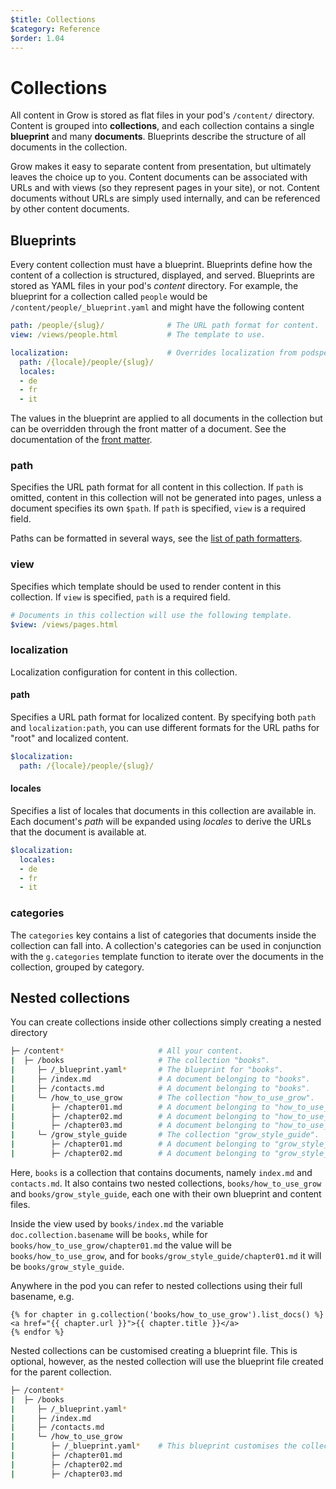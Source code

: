 ```yaml
---
$title: Collections
$category: Reference
$order: 1.04
---
```

# Collections

All content in Grow is stored as flat files in your pod's `/content/` directory. Content is grouped into __collections__, and each collection contains a single __blueprint__ and many __documents__. Blueprints describe the structure of all documents in the collection.

Grow makes it easy to separate content from presentation, but ultimately leaves the choice up to you. Content documents can be associated with URLs and with views (so they represent pages in your site), or not. Content documents without URLs are simply used internally, and can be referenced by other content documents.

## Blueprints

Every content collection must have a blueprint. Blueprints define how the content of a collection is structured, displayed, and served. Blueprints are stored as YAML files in your pod's *content* directory.  For example, the blueprint for a collection called `people` would be `/content/people/_blueprint.yaml` and might have the following content

```yaml
path: /people/{slug}/              # The URL path format for content.
view: /views/people.html           # The template to use.

localization:                      # Overrides localization from podspec.yaml.
  path: /{locale}/people/{slug}/
  locales:
  - de
  - fr
  - it
```

The values in the blueprint are applied to all documents in the collection but can be overridden through the front matter of a document. See the documentation of the [front matter]([url('/content/docs/reference/documents.md')]#front-matter).

### path

Specifies the URL path format for all content in this collection. If `path` is omitted, content in this collection will not be generated into pages, unless a document specifies its own `$path`. If `path` is specified, `view` is a required field.

Paths can be formatted in several ways, see the [list of path formatters]([url('/content/docs/reference/urls.md')]#content-document-path-formatters).

### view

Specifies which template should be used to render content in this collection. If `view` is specified, `path` is a required field.

```yaml
# Documents in this collection will use the following template.
$view: /views/pages.html
```

### localization

Localization configuration for content in this collection.

#### path

Specifies a URL path format for localized content. By specifying both `path` and `localization:path`, you can use different formats for the URL paths for "root" and localized content.

```yaml
$localization:
  path: /{locale}/people/{slug}/
```

#### locales

Specifies a list of locales that documents in this collection are available in. Each document's *path* will be expanded using *locales* to derive the URLs that the document is available at.

```yaml
$localization:
  locales:
  - de
  - fr
  - it
```

### categories

The `categories` key contains a list of categories that documents inside the collection can fall into. A collection's categories can be used in conjunction with the `g.categories` template function to iterate over the documents in the collection, grouped by category.

## Nested collections

You can create collections inside other collections simply creating a nested directory 

```bash
├─ /content*                     # All your content.
|  ├─ /books                     # The collection "books".
|     ├─ /_blueprint.yaml*       # The blueprint for "books".
|     ├─ /index.md               # A document belonging to "books".
|     ├─ /contacts.md            # A document belonging to "books".
|     └─ /how_to_use_grow        # The collection "how_to_use_grow".
|        ├─ /chapter01.md        # A document belonging to "how_to_use_grow".
|        ├─ /chapter02.md        # A document belonging to "how_to_use_grow".
|        ├─ /chapter03.md        # A document belonging to "how_to_use_grow".
|     └─ /grow_style_guide       # The collection "grow_style_guide".
|        ├─ /chapter01.md        # A document belonging to "grow_style_guide".
|        ├─ /chapter02.md        # A document belonging to "grow_style_guide".
```

Here, `books` is a collection that contains documents, namely `index.md` and `contacts.md`. It also contains two nested collections, `books/how_to_use_grow` and `books/grow_style_guide`, each one with their own blueprint and content files.

Inside the view used by `books/index.md` the variable `doc.collection.basename` will be `books`, while for `books/how_to_use_grow/chapter01.md` the value will be `books/how_to_use_grow`, and for `books/grow_style_guide/chapter01.md` it will be `books/grow_style_guide`.

Anywhere in the pod you can refer to nested collections using their full basename, e.g.

``` jinja
{% for chapter in g.collection('books/how_to_use_grow').list_docs() %}
<a href="{{ chapter.url }}">{{ chapter.title }}</a>
{% endfor %}
```

Nested collections can be customised creating a blueprint file. This is optional, however, as the nested collection will use the blueprint file created for the parent collection.

```bash
├─ /content*
|  ├─ /books
|     ├─ /_blueprint.yaml*
|     ├─ /index.md
|     ├─ /contacts.md
|     └─ /how_to_use_grow
|        ├─ /_blueprint.yaml*    # This blueprint customises the collection
|        ├─ /chapter01.md
|        ├─ /chapter02.md
|        ├─ /chapter03.md
```

